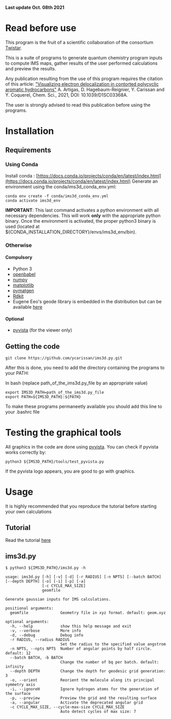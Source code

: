 __Last update Oct. 08th 2021__

# Read before use
This program is the fruit of a scientific collaboration of the consortium [Twistar](https://twistar.home.blog/).

This is a suite of programs to generate quantum chemistry program inputs to compute IMS maps, gather results of the user performed calculations and preview the results.

Any publication resulting from the use of this program requires the citation of this article:
["Visualizing electron delocalization in contorted polycyclic aromatic hydrocarbons"](https://doi.org/10.1039/D1SC03368A)
A. Artigas, D. Hagebaum-Reignier, Y. Carissan and Y. Coquerel, Chem. Sci., 2021, DOI: 10.1039/D1SC03368A.

The user is strongly advised to read this publication before using the programs.

# Installation
## Requirements
### Using Conda
Install conda : [https://docs.conda.io/projects/conda/en/latest/index.html](https://docs.conda.io/projects/conda/en/latest/index.html)
Generate an environment using the conda/ims3d_conda_env.yml:
```
conda env create -f conda/ims3d_conda_env.yml
conda activate ims3d_env
```
__IMPORTANT__: This last command activates a python environment with all necessary dependencies. This will work __only__ with the appropriate
python binary.
Once the environment is activated, the proper python3 binary is used (located at ${CONDA_INSTALLATION_DIRECTORY}/envs/ims3d_env/bin).

### Otherwise
#### Compulsory
- Python 3
- [openbabel](http://openbabel.org/wiki/Main_Page)
- [numpy](https://numpy.org/)
- [matplotlib](https://matplotlib.org/)
- [pymatgen](https://pymatgen.org/)
- [Rdkit](http://rdkit.org/)
- Eugene Eeo's geode library is embedded in the distribution but can be available [here](https://github.com/eugene-eeo/spheres-from-triangles)
#### Optional
- [pyvista](https://www.pyvista.org/) (for the viewer only)

## Getting the code
```
git clone https://github.com/ycarissan/ims3d.py.git
```

After this is done, you need to add the directory containing the programs to your PATH:

In bash (replace path_of_the_ims3d.py_file by an appropriate value)
```
export IMS3D_PATH=path_of_the_ims3d.py_file
export PATH=${IMS3D_PATH}:${PATH}
```
To make these programs permaneetly available you should add this line to your .bashrc file

# Testing the graphical tools
All graphics in the code are done using [pyvista](https://www.pyvista.org/).
You can check if pyvista works correctly by:
```
python3 ${IMS3D_PATH}/tools/test_pyvista.py
```
If the pyvista logo appears, you are good to go with graphics.

# Usage
It is highly recommended that you reproduce the tutorial before starting your own calculations

## Tutorial
Read the tutorial [here](https://github.com/ycarissan/ims3d.py/blob/master/tutorial)

## ims3d.py

```
$ python3 ${IMS3D_PATH}/ims3d.py -h

usage: ims3d.py [-h] [-v] [-d] [-r RADIUS] [-n NPTS] [--batch BATCH] [--depth DEPTH] [-o] [-i] [-p] [-a]
                [-c CYCLE_MAX_SIZE]
                geomfile

Generate gaussian inputs for IMS calculations.

positional arguments:
  geomfile              Geometry file in xyz format. default: geom.xyz

optional arguments:
  -h, --help            show this help message and exit
  -v, --verbose         More info
  -d, --debug           Debug info
  -r RADIUS, --radius RADIUS
                        Set the radius to the specified value angstrom
  -n NPTS, --npts NPTS  Number of angular points by half circle. default: 12
  --batch BATCH, -b BATCH
                        Change the number of bq per batch. default: infinity
  --depth DEPTH         Change the depth for geodesic grid generation: 3
  -o, --orient          Reorient the molecule along its principal symmetry axis
  -i, --ignoreH         Ignore hydrogen atoms for the generation of the surface
  -p, --preview         Preview the grid and the resulting surface
  -a, --angular         Activate the deprecated angular grid
  -c CYCLE_MAX_SIZE, --cycle-max-size CYCLE_MAX_SIZE
                        Auto detect cycles of max size: 7
```
